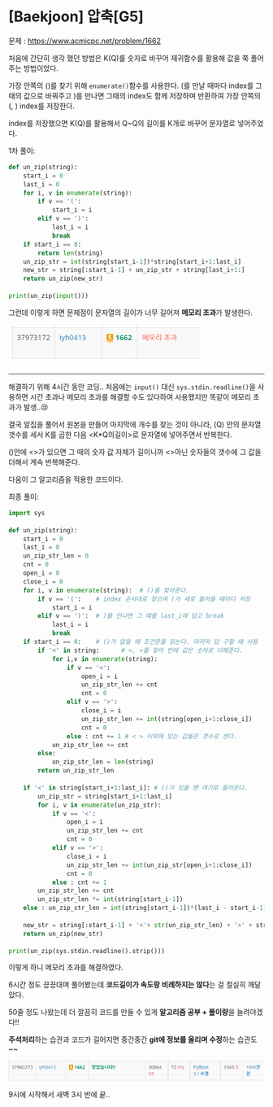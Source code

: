 # [Baekjoon] 압축[G5]

문제 : https://www.acmicpc.net/problem/1662

처음에 간단히 생각 했던 방법은 K(Q)를 숫자로 바꾸어 재귀함수를 활용해 값을 쭉 풀어주는 방법이었다.

가장 안쪽의 ()를 찾기 위해 `enumerate()`함수를 사용한다. (를 만날 때마다 index를 그 때의 값으로 바꿔주고 )를 만나면 그때의 index도 함께 저장하며 반환하여 가장 안쪽의 (, ) index를 저장한다.

index를 저장했으면 K(Q)를 활용해서 Q~Q의 길이를 K개로 바꾸어 문자열로 넣어주었다.

1차 풀이:

```python
def un_zip(string):
    start_i = 0
    last_i = 0
    for i, v in enumerate(string):
        if v == '(':
            start_i = i
        elif v == ')':
            last_i = i
            break
    if start_i == 0:
        return len(string)
    un_zip_str = int(string[start_i-1])*string[start_i+1:last_i]
    new_str = string[:start_i-1] + un_zip_str + string[last_i+1:]
    return un_zip(new_str)

print(un_zip(input()))
```

그런데 이렇게 하면 문제점이 문자열의 길이가 너무 길어져 **메모리 초과**가 발생한다.

![image-20220123134336306](G5_1662.assets/image-20220123134336306.png)

---

해결하기 위해 4시간 동안 코딩.. 처음에는 `input()` 대신 `sys.stdin.readline()`을 사용하면 시간 초과나 메모리 초과를 해결할 수도 있다하여 사용했지만 똑같이 메모리 초과가 발생..😢

결국 알집을 풀어서 원본을 만들어 마지막에 개수를 찾는 것이 아니라, (Q) 안의 문자열 갯수를 세서 K를 곱한 다음 <K*Q의길이>로 문자열에 넣어주면서 반복한다.

()안에 <>가 있으면 그 때의 숫자 값 자체가 길이니까 <>아닌 숫자들의 갯수에 그 값을 더해서 계속 반복해준다.

다음이 그 알고리즘을 적용한 코드이다.

최종 풀이:

```python
import sys

def un_zip(string):
    start_i = 0
    last_i = 0
    un_zip_str_len = 0
    cnt = 0
    open_i = 0
    close_i = 0
    for i, v in enumerate(string):  # ()를 찾아준다.
        if v == '(':    # index 순서대로 찾으며 (가 새로 들어올 때마다 저장
            start_i = i
        elif v == ')':  # )를 만나면 그 때를 last_i에 담고 break
            last_i = i
            break
    if start_i == 0:    # ()가 없을 때 조건문을 읽는다. 마지막 답 구할 때 사용
        if '<' in string:      # <, >를 찾아 안에 값은 숫자로 더해준다.
            for i,v in enumerate(string):
                if v == '<':
                    open_i = i
                    un_zip_str_len += cnt
                    cnt = 0
                elif v == '>':
                    close_i = i
                    un_zip_str_len += int(string[open_i+1:close_i])
                    cnt = 0
                else : cnt += 1 # < > 이외에 있는 값들은 갯수로 센다.
            un_zip_str_len += cnt
        else: 
            un_zip_str_len = len(string)
        return un_zip_str_len
    
    if '<' in string[start_i+1:last_i]: # ()가 있을 땐 여기로 들어온다.
        un_zip_str = string[start_i+1:last_i]
        for i, v in enumerate(un_zip_str):
            if v == '<':
                open_i = i
                un_zip_str_len += cnt
                cnt = 0
            elif v == '>':
                close_i = i
                un_zip_str_len += int(un_zip_str[open_i+1:close_i])
                cnt = 0
            else : cnt += 1
        un_zip_str_len += cnt
        un_zip_str_len *= int(string[start_i-1])
    else : un_zip_str_len = int(string[start_i-1])*(last_i - start_i-1)
    
    new_str = string[:start_i-1] + '<'+ str(un_zip_str_len) + '>' + string[last_i+1:]
    return un_zip(new_str)

print(un_zip(sys.stdin.readline().strip()))
```

이렇게 하니 메모리 초과를 해결하였다.

6시간 정도 끙끙대며 풀어봤는데 **코드길이가 속도랑 비례하지는 않다**는 걸 절실히 깨달았다.

50줄 정도 나왔는데 더 깔끔히 코드를 만들 수 있게 **알고리즘 공부 + 풀이량**을 늘려야겠다!!

**주석처리**하는 습관과 코드가 길어지면 중간중간 **git에 정보를 올리며 수정**하는 습관도~~

![image-20220123134825120](G5_1662.assets/image-20220123134825120.png)

9시에 시작해서 새벽 3시 반에 끝..